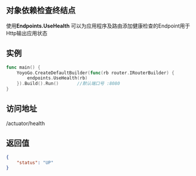 
## 对象依赖检查终结点
使用**Endpoints.UseHealth** 可以为应用程序及路由添加健康检查的Endpoint用于Http输出应用状态  

## 实例
```go
func main() {
    YoyoGo.CreateDefaultBuilder(func(rb router.IRouterBuilder) {
        endpoints.UseHealth(rb)
    }).Build().Run()       //默认端口号 :8080	
}
```
## 访问地址  
/actuator/health


## 返回值
```json
{
    "status": "UP"
}
```